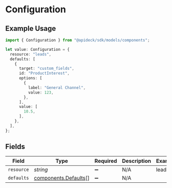 # Configuration

## Example Usage

```typescript
import { Configuration } from "@apideck/sdk/models/components";

let value: Configuration = {
  resource: "leads",
  defaults: [
    {
      target: "custom_fields",
      id: "ProductInterest",
      options: [
        {
          label: "General Channel",
          value: 123,
        },
      ],
      value: [
        10.5,
      ],
    },
  ],
};
```

## Fields

| Field                                                        | Type                                                         | Required                                                     | Description                                                  | Example                                                      |
| ------------------------------------------------------------ | ------------------------------------------------------------ | ------------------------------------------------------------ | ------------------------------------------------------------ | ------------------------------------------------------------ |
| `resource`                                                   | *string*                                                     | :heavy_minus_sign:                                           | N/A                                                          | leads                                                        |
| `defaults`                                                   | [components.Defaults](../../models/components/defaults.md)[] | :heavy_minus_sign:                                           | N/A                                                          |                                                              |